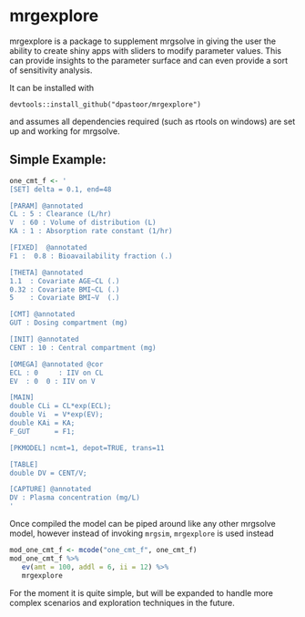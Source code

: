 mrgexplore
=============

mrgexplore is a package to supplement mrgsolve in giving
the user the ability to create shiny apps with sliders to 
modify parameter values. This can provide insights to the 
parameter surface and can even provide a sort of sensitivity analysis.

It can be installed with

```
devtools::install_github("dpastoor/mrgexplore")
```

and assumes all dependencies required (such as rtools on windows) are set up and working for mrgsolve.


## Simple Example:

```r
one_cmt_f <- '
[SET] delta = 0.1, end=48

[PARAM] @annotated
CL : 5 : Clearance (L/hr)
V  : 60 : Volume of distribution (L)
KA : 1 : Absorption rate constant (1/hr)

[FIXED]  @annotated
F1 :  0.8 : Bioavailability fraction (.)

[THETA] @annotated
1.1  : Covariate AGE~CL (.)
0.32 : Covariate BMI~CL (.) 
5    : Covariate BMI~V  (.)

[CMT] @annotated
GUT : Dosing compartment (mg)

[INIT] @annotated
CENT : 10 : Central compartment (mg)

[OMEGA] @annotated @cor
ECL : 0     : IIV on CL
EV  : 0  0 : IIV on V

[MAIN]
double CLi = CL*exp(ECL);
double Vi  = V*exp(EV);
double KAi = KA;
F_GUT      = F1;

[PKMODEL] ncmt=1, depot=TRUE, trans=11

[TABLE]
double DV = CENT/V;

[CAPTURE] @annotated
DV : Plasma concentration (mg/L)
'
```

Once compiled the model can be piped around like
any other mrgsolve model, however instead of invoking
`mrgsim`, `mrgexplore` is used instead
```r
mod_one_cmt_f <- mcode("one_cmt_f", one_cmt_f)
mod_one_cmt_f %>%
   ev(amt = 100, addl = 6, ii = 12) %>%
   mrgexplore
```


For the moment it is quite simple, but will be expanded to
handle more complex scenarios and exploration techniques in the future.